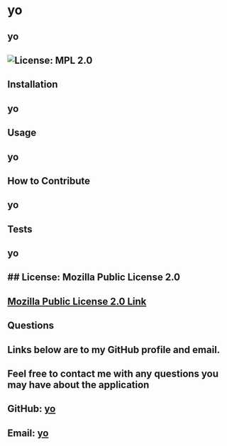 # yo
  ## yo
  ## ![License: MPL 2.0](https://img.shields.io/badge/License-MPL_2.0-brightgreen.svg) 

  ## Installation
  ## yo

  ## Usage
  ## yo

  ## How to Contribute
  ## yo

  ## Tests
  ## yo

  ## ## License: Mozilla Public License 2.0
  ## [Mozilla Public License 2.0 Link](https://opensource.org/licenses/MPL-2.0)

  ## Questions
  ## Links below are to my GitHub profile and email.
  ## Feel free to contact me with any questions you may have about the application
  ## GitHub: [yo](https://www.github.com/yo)
  ## Email: [yo](mailto:yo)


